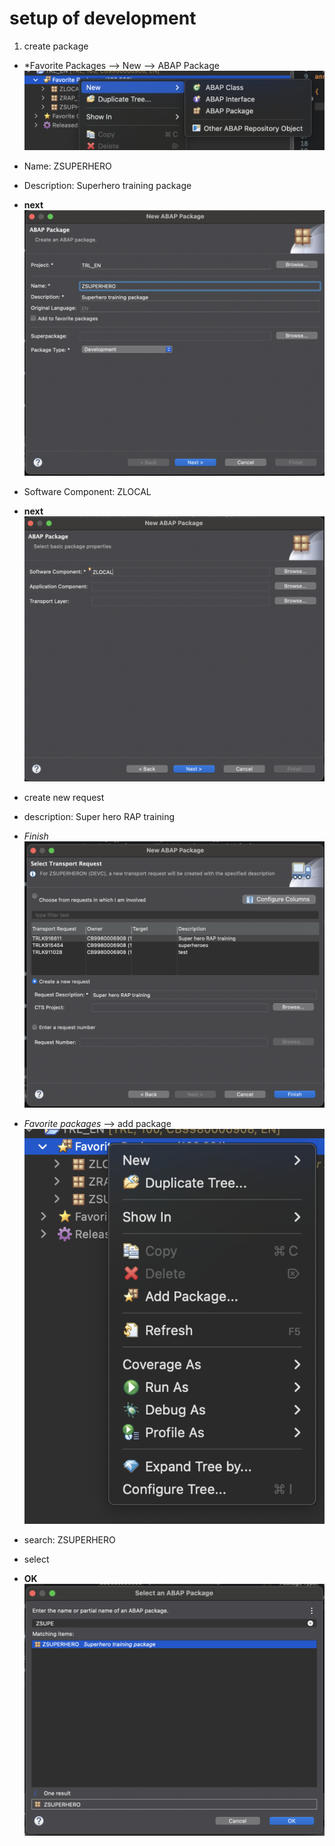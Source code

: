 # setup of development
1. create package
  - *Favorite Packages --> New --> ABAP Package
  ![alt text](images/link-package.png)

  - Name: ZSUPERHERO
  - Description: Superhero training package
  - **next**
  ![alt text](images/package-info.png)
  
  - Software Component: ZLOCAL
  - **next**
  ![alt text](images/sofware-component-info.png)

  - create new request 
  - description: Super hero RAP training
  - *Finish*
  ![alt text](images/create-package.png)

  - *Favorite packages* --> add package
  ![alt text](images/add-package.png)

  - search: ZSUPERHERO
  - select 
  - **OK**
  ![alt text](images/search-popup.png)
